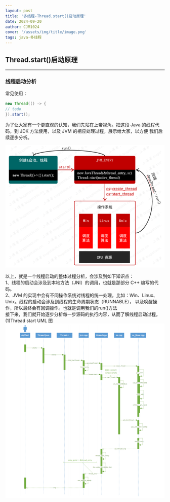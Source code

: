 ```yaml
---
layout: post
title: '多线程-Thread.start()启动原理'
date: 2024-09-20
author: CJM1024
cover: '/assets/img/title/image.png'
tags: java-多线程
---
```


## Thread.start()启动原理

---

### 线程启动分析

常见使用：
``` java
new Thread(() -> {
// todo
}).start();
```
为了让大家有一个更直观的认知，我们先站在上帝视角。把这段 Java 的线程代码，到 JDK 方法使用，以及 JVM 的相应处理过程，展示给大家，以方便
我们后续逐步分析。

![线程启动分析](/assets/img/thread/线程启动分析.png)

以上，就是一个线程启动的整体过程分析，会涉及到如下知识点：<br/>
1、线程的启动会涉及到本地方法（JNI）的调用，也就是那部分 C++ 编写的代码。<br/>
2、JVM 的实现中会有不同操作系统对线程的统一处理，比如：Win、Linux、Unix。线程的启动会涉及到线程的生命周期状态（RUNNABLE），
以及唤醒操作，所以最终会有回调操作。也就是调用我们的run()方法<br/>
接下来，我们就开始逐步分析每一步源码的执行内容，从而了解线程启动过程。<br/>
(1)Thread start UML 图
![Thread start UML](/assets/img/thread/thread_start_UML.png)

